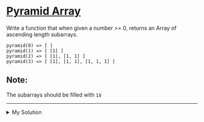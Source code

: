 # [Pyramid Array](https://www.codewars.com/kata/515f51d438015969f7000013)

Write a function that when given a number >= 0, returns an Array of ascending length subarrays.

```
pyramid(0) => [ ]
pyramid(1) => [ [1] ]
pyramid(2) => [ [1], [1, 1] ]
pyramid(3) => [ [1], [1, 1], [1, 1, 1] ]
```

## Note:

The subarrays should be filled with `1`s

---

<details><summary>My Solution</summary>

```js
function pyramid(n) {
  const result = [] // Initialize an array to store the pyramid
  for (let i = 0; i < n; i++) {
    result.push(Array(i + 1).fill(1)) // Fill the array with arrays of consecutive '1's based on the row index
  }
  return result // Return the pyramid as a 2D array
}
```

</details>
